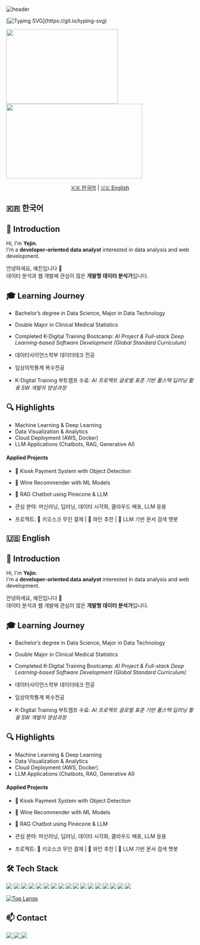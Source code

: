 ![header](https://capsule-render.vercel.app/api?type=waving&color=gradient&customColorList=12&height=200&section=header&text=Yejinlee99's%20Github&fontSize=50&animation=twinkling&fontAlign=68&fontAlignY=36)

[![Typing SVG](https://readme-typing-svg.demolab.com?font=Comic+Relief&weight=700&size=29&pause=1000&width=435&lines=Welcome!++Yejin's+Github!)](https://git.io/typing-svg)


<div align="left">
  <a href="https://www.gitanimals.org/en_US?utm_medium=image&utm_source=yejinlee99&utm_content=farm">
    <img src="https://render.gitanimals.org/farms/yejinlee99" style="height:200px; width:300px;" />
  </a>
  <a href="https://github.com/yejinlee99/github-readme-stats">
    <img src="https://github-readme-stats.vercel.app/api?username=yejinlee99&show_icons=true&count_private=true&hide_border=true&title_color=f7f5f5&text_color=f7f5f5&icon_color=ffffff&bg_color=30,00c6ff,0072ff" style="height:200px; width:365px;" />
  </a>
</div>

<p align="center">
  <a href="#-한국어">🇰🇷 한국어</a> | 
  <a href="#-english">🇺🇸 English</a>
</p>


<!-- 한국어 섹션 -->
## 🇰🇷 한국어
## 🧸 **Introduction**

Hi, I'm **Yejin**. <br> I'm a **developer-oriented data analyst** interested in data analysis and web development. 

안녕하세요, 예진입니다 👋  
데이터 분석과 웹 개발에 관심이 많은 **개발형 데이터 분석가**입니다.

## 🎓 **Learning Journey**
- Bachelor’s degree in Data Science, Major in Data Technology  
- Double Major in Clinical Medical Statistics  
- Completed K-Digital Training Bootcamp: *AI Project & Full-stack Deep Learning-based Software Development (Global Standard Curriculum)*  

- 데이터사이언스학부 데이터테크 전공
- 임상의학통계 복수전공 
- K-Digital Training 부트캠프 수료: *AI 프로젝트 글로벌 표준 기반 풀스택 딥러닝 활용 SW 개발자 양성과정*  

## 🔍 **Highlights**
- Machine Learning & Deep Learning  
- Data Visualization & Analytics  
- Cloud Deployment (AWS, Docker)  
- LLM Applications (Chatbots, RAG, Generative AI)  

#### **Applied Projects**  
- 🍞 Kiosk Payment System with Object Detection  
- 🍷 Wine Recommender with ML Models  
- 🤖 RAG Chatbot using Pinecone & LLM  

- 관심 분야: 머신러닝, 딥러닝, 데이터 시각화, 클라우드 배포, LLM 응용  
- 프로젝트: 🍞 키오스크 무인 결제 | 🍷 와인 추천 | 🤖 LLM 기반 문서 검색 챗봇








<!-- 영어 섹션 -->
## 🇺🇸 English

## 🧸 **Introduction**

Hi, I'm **Yejin**. <br> I'm a **developer-oriented data analyst** interested in data analysis and web development. 

안녕하세요, 예진입니다 👋  
데이터 분석과 웹 개발에 관심이 많은 **개발형 데이터 분석가**입니다.

## 🎓 **Learning Journey**
- Bachelor’s degree in Data Science, Major in Data Technology  
- Double Major in Clinical Medical Statistics  
- Completed K-Digital Training Bootcamp: *AI Project & Full-stack Deep Learning-based Software Development (Global Standard Curriculum)*  

- 데이터사이언스학부 데이터테크 전공
- 임상의학통계 복수전공 
- K-Digital Training 부트캠프 수료: *AI 프로젝트 글로벌 표준 기반 풀스택 딥러닝 활용 SW 개발자 양성과정*  

## 🔍 **Highlights**
- Machine Learning & Deep Learning  
- Data Visualization & Analytics  
- Cloud Deployment (AWS, Docker)  
- LLM Applications (Chatbots, RAG, Generative AI)  

#### **Applied Projects**  
- 🍞 Kiosk Payment System with Object Detection  
- 🍷 Wine Recommender with ML Models  
- 🤖 RAG Chatbot using Pinecone & LLM  

- 관심 분야: 머신러닝, 딥러닝, 데이터 시각화, 클라우드 배포, LLM 응용  
- 프로젝트: 🍞 키오스크 무인 결제 | 🍷 와인 추천 | 🤖 LLM 기반 문서 검색 챗봇


## 🛠 Tech Stack

<p>
  <!-- 주황 계열 -->
  <img src="https://img.shields.io/badge/python-feccae?style=for-the-badge&logo=python&logoColor=white" />
  <img src="https://img.shields.io/badge/django-fed7b2?style=for-the-badge&logo=django&logoColor=white" />
  <img src="https://img.shields.io/badge/mysql-fec89a?style=for-the-badge&logo=mysql&logoColor=white" />
  <img src="https://img.shields.io/badge/pandas-fdb58f?style=for-the-badge&logo=pandas&logoColor=white" />
  <img src="https://img.shields.io/badge/numpy-fca97a?style=for-the-badge&logo=numpy&logoColor=white" />
  <img src="https://img.shields.io/badge/scikit--learn-fc9f68?style=for-the-badge&logo=scikit-learn&logoColor=black" />

  <!-- 보라 계열 -->
  <img src="https://img.shields.io/badge/openai-e8c8ff?style=for-the-badge&logo=openai&logoColor=4b0082" />
  <img src="https://img.shields.io/badge/aws-e0b3ff?style=for-the-badge&logo=amazonaws&logoColor=4b0082" />
  <img src="https://img.shields.io/badge/pinecone-d8aefc?style=for-the-badge&logoColor=white" />
  <img src="https://img.shields.io/badge/docker-d19dfc?style=for-the-badge&logo=docker&logoColor=white" />
  <img src="https://img.shields.io/badge/github%20actions-cc8bf9?style=for-the-badge&logo=githubactions&logoColor=white" />
  
  <!-- 청록 계열 -->
  <img src="https://img.shields.io/badge/github-b3f0f0?style=for-the-badge&logo=github&logoColor=181717" />
  <img src="https://img.shields.io/badge/git-9ce9e9?style=for-the-badge&logo=git&logoColor=white" />
  <img src="https://img.shields.io/badge/notion-88e2e2?style=for-the-badge&logo=notion&logoColor=white" />
  <img src="https://img.shields.io/badge/html5-70dbdb?style=for-the-badge&logo=html5&logoColor=white" />
  <img src="https://img.shields.io/badge/css3-5cd4d4?style=for-the-badge&logo=css3&logoColor=white" />
  <img src="https://img.shields.io/badge/javascript-4bc0c8?style=for-the-badge&logo=javascript&logoColor=black" />
</p>

[![Top Langs](https://github-readme-stats.vercel.app/api/top-langs/?username=yejinlee99&layout=compact)](https://github.com/yejinlee99/github-readme-stats)



## 📫 Contact

<a href="mailto:leeyejin991215@gmail.com">
  <img src="https://img.shields.io/badge/Email-feccae?style=for-the-badge&logo=gmail&logoColor=f7f5f5" />
</a>
<a href="https://www.youtube.com/@jin_ye.l">
  <img src="https://img.shields.io/badge/YouTube-e8c8ff?style=for-the-badge&logo=youtube&logoColor=white" />
</a>
<a href="https://github.com/yejinlee99">
  <img src="https://img.shields.io/badge/GitHub-b3f0f0?style=for-the-badge&logo=github&logoColor=white" />
</a>


